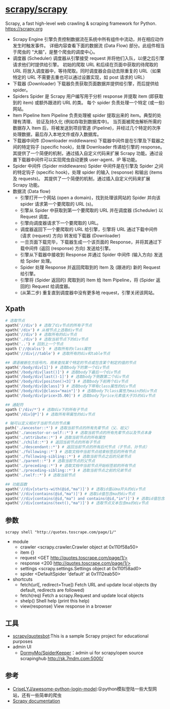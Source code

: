 # [scrapy/scrapy](https://github.com/scrapy/scrapy)

Scrapy, a fast high-level web crawling & scraping framework for Python. https://scrapy.org

* Scrapy Engine 引擎负责控制数据流在系统中所有组件中流动，并在相应动作发生时触发事件。 详细内容查看下面的数据流 (Data Flow) 部分。此组件相当于爬虫的 “大脑”，是整个爬虫的调度中心。
* 调度器 (Scheduler) 调度器从引擎接受 request 并将他们入队，以便之后引擎请求他们时提供给引擎。 初始的爬取 URL 和后续在页面中获取的待爬取的 URL 将放入调度器中，等待爬取。同时调度器会自动去除重复的 URL（如果特定的 URL 不需要去重也可以通过设置实现，如 post 请求的 URL）
* 下载器 (Downloader) 下载器负责获取页面数据并提供给引擎，而后提供给 spider。
* Spiders Spider 是 Scrapy 用户编写用于分析 response 并提取 item (即获取到的 item) 或额外跟进的 URL 的类。 每个 spider 负责处理一个特定 (或一些) 网站。
* Item Pipeline Item Pipeline 负责处理被 spider 提取出来的 item。典型的处理有清理、 验证及持久化 (例如存取到数据库中)。 当页面被爬虫解析所需的数据存入 Item 后，将被发送到项目管道 (Pipeline)，并经过几个特定的次序处理数据，最后存入本地文件或存入数据库。
* 下载器中间件 (Downloader middlewares) 下载器中间件是在引擎及下载器之间的特定钩子 (specific hook)，处理 Downloader 传递给引擎的 response。 其提供了一个简便的机制，通过插入自定义代码来扩展 Scrapy 功能。通过设置下载器中间件可以实现爬虫自动更换 user-agent、IP 等功能。
* Spider 中间件 (Spider middlewares) Spider 中间件是在引擎及 Spider 之间的特定钩子 (specific hook)，处理 spider 的输入 (response) 和输出 (items 及 requests)。 其提供了一个简便的机制，通过插入自定义代码来扩展 Scrapy 功能。
* 数据流 (Data flow)
  - 引擎打开一个网站 (open a domain)，找到处理该网站的 Spider 并向该 spider 请求第一个要爬取的 URL (s)。
  - 引擎从 Spider 中获取到第一个要爬取的 URL 并在调度器 (Scheduler) 以 Request 调度。
  - 引擎向调度器请求下一个要爬取的 URL。
  - 调度器返回下一个要爬取的 URL 给引擎，引擎将 URL 通过下载中间件 (请求 (request) 方向) 转发给下载器 (Downloader)
  - 一旦页面下载完毕，下载器生成一个该页面的 Response，并将其通过下载中间件 (返回 (response) 方向) 发送给引擎。
  - 引擎从下载器中接收到 Response 并通过 Spider 中间件 (输入方向) 发送给 Spider 处理。
  - Spider 处理 Response 并返回爬取到的 Item 及 (跟进的) 新的 Request 给引擎。
  - 引擎将 (Spider 返回的) 爬取到的 Item 给 Item Pipeline，将 (Spider 返回的) Request 给调度器。
  - (从第二步) 重复直到调度器中没有更多地 request，引擎关闭该网站。

## Xpath

```py
# 选取节点
xpath('//div') # 选取了div节点的所有子节点
xpath('/div') # 从根节点上选取div节点
xpath('//div') # 选取所有的div节点
xpath('./div') # 选取当前节点下的div节点
xpath('..') # 回到上一个节点
xpath（'//@calss'） # 选取所有的class属性
xpath('//div|//table') # 选取所有的div和table节点

## 谓语被嵌在方括号内，用来查找某个特定的节点或包含某个制定的值的节点
xpath('/body/div[1]') # 选取body下的第一个div节点
xpath('/body/div[last()]') # 选取body下最后一个div节点
xpath('/body/div[last()-1]') # 选取body下倒数第二个div节点
xpath('/body/div[positon()<3]') # 选取body下前两个div节点
xpath('/body/div[@class]') # 选取body下带有class属性的div节点
xpath('/body/div[@class="main"]') # 选取body下class属性为main的div节点
xpath('/body/div[price>35.00]') # 选取body下price元素值大于35的div节点

## 通配符
xpath（'/div/*'）# 选取div下的所有子节点
xpath('/div[@*]') # 选取所有带属性的div节点

# 轴可以定义相对于当前节点的节点集
path('./ancestor::*') # 选取当前节点的所有先辈节点（父、祖父）
xpath('./ancestor-or-self::*') # 选取当前节点的所有先辈节点以及节点本身
xpath('./attribute::*') # 选取当前节点的所有属性
xpath('./child::*') # 返回当前节点的所有子节点
xpath('./descendant::*') # 返回当前节点的所有后代节点（子节点、孙节点）
xpath('./following::*') # 选取文档中当前节点结束标签后的所有节点
xpath('./following-sibling::*') # 选取当前节点之后的兄弟节点
xpath('./parent::*') # 选取当前节点的父节点
xpath('./preceding::*') # 选取文档中当前节点开始标签前的所有节点
xpath('./preceding-sibling::*') # 选取当前节点之前的兄弟节点
xpath('./self::*') # 选取当前节点

## 功能函数
xpath('//div[starts-with(@id,"ma")]') # 选取id值以ma开头的div节点
xpath('//div[contains(@id,"ma")]') # 选取id值包含ma的div节点
xpath('//div[contains(@id,"ma") and contains(@id,"in")]') # 选取id值包含ma和in的div节点
xpath('//div[contains(text(),"ma")]') # 选取节点文本包含ma的div节点
```

## 参数

`scrapy shell "http://quotes.toscrape.com/page/1/"`

* module
  - crawler    <scrapy.crawler.Crawler object at 0x110f58a50>
  - item       {}
  - request    <GET http://quotes.toscrape.com/page/1/>
  - response   <200 http://quotes.toscrape.com/page/1/>
  - settings   <scrapy.settings.Settings object at 0x110f58ad0>
  - spider     <DefaultSpider 'default' at 0x1112eab50>
* shortcuts
  - fetch(url[, redirect=True]) Fetch URL and update local objects (by default, redirects are followed)
  - fetch(req)                  Fetch a scrapy.Request and update local objects
  - shelp()           Shell help (print this help)
  - view(response)    View response in a browser

## 工具

* [scrapy/quotesbot](https://github.com/scrapy/quotesbot):This is a sample Scrapy project for educational purposes
* admin UI
  - [DormyMo/SpiderKeeper](https://github.com/DormyMo/SpiderKeeper)：admin ui for scrapy/open source scrapinghub http://sk.7mdm.com:5000/

## 参考

* [CriseLYJ/awesome-python-login-model](https://github.com/CriseLYJ/awesome-python-login-model):😮python模拟登陆一些大型网站，还有一些简单的爬虫
* [Scrapy documentation](https://docs.scrapy.org/en/latest/)
